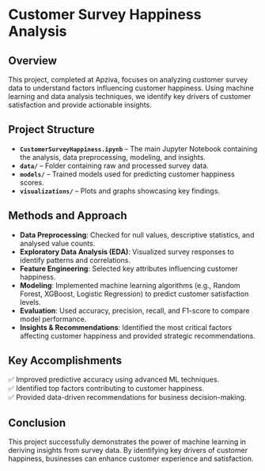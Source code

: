 # **Customer Survey Happiness Analysis**  

## **Overview**  
This project, completed at Apziva, focuses on analyzing customer survey data to understand factors influencing customer happiness. Using machine learning and data analysis techniques, we identify key drivers of customer satisfaction and provide actionable insights.  

## **Project Structure**  
- **`CustomerSurveyHappiness.ipynb`** – The main Jupyter Notebook containing the analysis, data preprocessing, modeling, and insights.  
- **`data/`** – Folder containing raw and processed survey data.  
- **`models/`** – Trained models used for predicting customer happiness scores.  
- **`visualizations/`** – Plots and graphs showcasing key findings.  

## **Methods and Approach**  
- **Data Preprocessing**: Checked for null values, descriptive statistics, and analysed value counts.  
- **Exploratory Data Analysis (EDA)**: Visualized survey responses to identify patterns and correlations.  
- **Feature Engineering**: Selected key attributes influencing customer happiness.  
- **Modeling**: Implemented machine learning algorithms (e.g., Random Forest, XGBoost, Logistic Regression) to predict customer satisfaction levels.  
- **Evaluation**: Used accuracy, precision, recall, and F1-score to compare model performance.  
- **Insights & Recommendations**: Identified the most critical factors affecting customer happiness and provided strategic recommendations.  

## **Key Accomplishments**  
✅ Improved predictive accuracy using advanced ML techniques.  
✅ Identified top factors contributing to customer happiness.  
✅ Provided data-driven recommendations for business decision-making.  

## **Conclusion**  
This project successfully demonstrates the power of machine learning in deriving insights from survey data. By identifying key drivers of customer happiness, businesses can enhance customer experience and satisfaction.  
